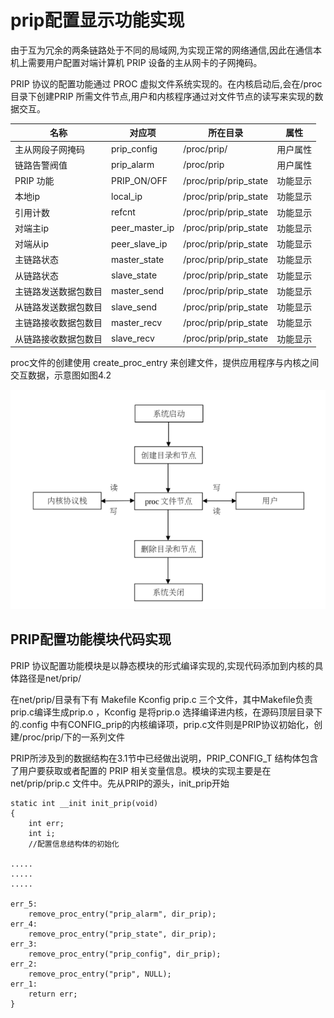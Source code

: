 # prip配置显示功能实现



由于互为冗余的两条链路处于不同的局域网,为实现正常的网络通信,因此在通信本机上需要用户配置对端计算机 PRIP 设备的主从网卡的子网掩码。

PRIP 协议的配置功能通过 PROC 虚拟文件系统实现的。在内核启动后,会在/proc 目录下创建PRIP 所需文件节点,用户和内核程序通过对文件节点的读写来实现的数据交互。

| 名称                 | 对应项         | 所在目录              | 属性     |
| -------------------- | -------------- | --------------------- | -------- |
| 主从网段子网掩码     | prip_config    | /proc/prip/           | 用户属性 |
| 链路告警阀值         | prip_alarm     | /proc/prip            | 用户属性 |
| PRIP 功能            | PRIP_ON/OFF    | /proc/prip/prip_state | 功能显示 |
| 本地ip               | local_ip       | /proc/prip/prip_state | 功能显示 |
| 引用计数             | refcnt         | /proc/prip/prip_state | 功能显示 |
| 对端主ip             | peer_master_ip | /proc/prip/prip_state | 功能显示 |
| 对端从ip             | peer_slave_ip  | /proc/prip/prip_state | 功能显示 |
| 主链路状态           | master_state   | /proc/prip/prip_state | 功能显示 |
| 从链路状态           | slave_state    | /proc/prip/prip_state | 功能显示 |
| 主链路发送数据包数目 | master_send    | /proc/prip/prip_state | 功能显示 |
| 从链路发送数据包数目 | slave_send     | /proc/prip/prip_state | 功能显示 |
| 主链路接收数据包数目 | master_recv    | /proc/prip/prip_state | 功能显示 |
| 从链路接收数据包数目 | slave_recv     | /proc/prip/prip_state | 功能显示 |



proc文件的创建使用 create_proc_entry 来创建文件，提供应用程序与内核之间交互数据，示意图如图4.2

![](../image/prip配置显示功能实现/1.png)

## PRIP配置功能模块代码实现

PRIP 协议配置功能模块是以静态模块的形式编译实现的,实现代码添加到内核的具体路径是net/prip/

在net/prip/目录有下有 Makefile Kconfig prip.c 三个文件，其中Makefile负责prip.c编译生成prip.o ，Kconfig 是将prip.o 选择编译进内核，在源码顶层目录下的.config 中有CONFIG_prip的内核编译项，prip.c文件则是PRIP协议初始化，创建/proc/prip/下的一系列文件

PRIP所涉及到的数据结构在3.1节中已经做出说明，PRIP_CONFIG_T 结构体包含了用户要获取或者配置的 PRIP 相关变量信息。模块的实现主要是在net/prip/prip.c 文件中。先从PRIP的源头，init_prip开始

```
static int __init init_prip(void)
{
	int err;
	int i;
	//配置信息结构体的初始化

.....
.....
.....

err_5:
	remove_proc_entry("prip_alarm", dir_prip);
err_4:
	remove_proc_entry("prip_state", dir_prip);
err_3:
	remove_proc_entry("prip_config", dir_prip);
err_2:
	remove_proc_entry("prip", NULL);
err_1:
	return err;
}
```

